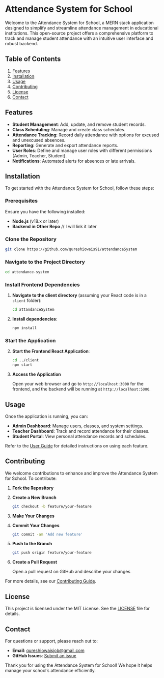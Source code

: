 # Attendance System for School

Welcome to the Attendance System for School, a MERN stack application designed to simplify and streamline attendance management in educational institutions. This open-source project offers a comprehensive platform to track and manage student attendance with an intuitive user interface and robust backend.

## Table of Contents

1. [Features](#features)
2. [Installation](#installation)
3. [Usage](#usage)
4. [Contributing](#contributing)
5. [License](#license)
6. [Contact](#contact)

## Features

- **Student Management**: Add, update, and remove student records.
- **Class Scheduling**: Manage and create class schedules.
- **Attendance Tracking**: Record daily attendance with options for excused and unexcused absences.
- **Reporting**: Generate and export attendance reports.
- **User Roles**: Define and manage user roles with different permissions (Admin, Teacher, Student).
- **Notifications**: Automated alerts for absences or late arrivals.

## Installation

To get started with the Attendance System for School, follow these steps:

### Prerequisites

Ensure you have the following installed:

- **Node.js** (v18.x or later)
- **Backend in Other Repo**  // I will link it later

### Clone the Repository

```bash
git clone https://github.com/qureshiowais91/attendanceSystem
```

### Navigate to the Project Directory

```bash
cd attendance-system
```

### Install Frontend Dependencies

1. **Navigate to the client directory** (assuming your React code is in a `client` folder):

    ```bash
   cd attandanceSystem
   ```

2. **Install dependencies**:

   ```bash
   npm install
   ```


### Start the Application

2. **Start the Frontend React Application**:

   ```bash
   cd ../client
   npm start
   ```

3. **Access the Application**

   Open your web browser and go to `http://localhost:3000` for the frontend, and the backend will be running at `http://localhost:5000`.

## Usage

Once the application is running, you can:

- **Admin Dashboard**: Manage users, classes, and system settings.
- **Teacher Dashboard**: Track and record attendance for their classes.
- **Student Portal**: View personal attendance records and schedules.

Refer to the [User Guide](docs/user-guide.md) for detailed instructions on using each feature.

## Contributing

We welcome contributions to enhance and improve the Attendance System for School. To contribute:

1. **Fork the Repository**
2. **Create a New Branch**

   ```bash
   git checkout -b feature/your-feature
   ```

3. **Make Your Changes**
4. **Commit Your Changes**

   ```bash
   git commit -am 'Add new feature'
   ```

5. **Push to the Branch**

   ```bash
   git push origin feature/your-feature
   ```

6. **Create a Pull Request**

   Open a pull request on GitHub and describe your changes.

For more details, see our [Contributing Guide](CONTRIBUTING.md).

## License

This project is licensed under the MIT License. See the [LICENSE](LICENSE) file for details.

## Contact

For questions or support, please reach out to:

- **Email**: qureshiowaisjob@gmail.com
- **GitHub Issues**: [Submit an issue](https://github.com/qureshiowais91/attendanceSystem//issues)

Thank you for using the Attendance System for School! We hope it helps manage your school’s attendance efficiently.
